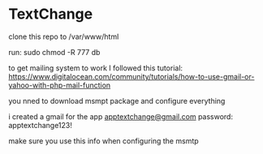 # TextChange
clone this repo to /var/www/html

run: sudo chmod -R 777 db

to get mailing system to work I followed this tutorial:
https://www.digitalocean.com/community/tutorials/how-to-use-gmail-or-yahoo-with-php-mail-function

you nned to download msmpt package and configure everything

i created a gmail for the app
apptextchange@gmail.com
password: apptextchange123!

make sure you use this info when configuring the msmtp
